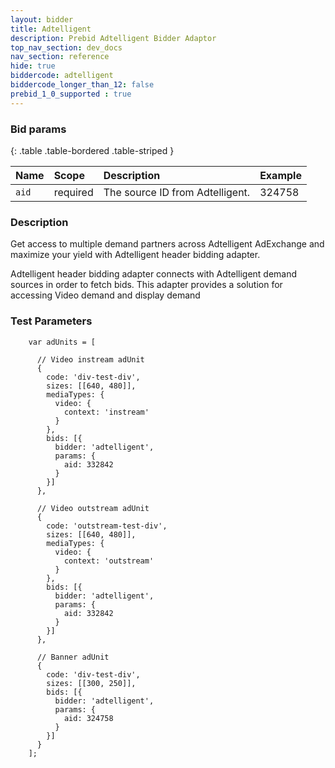 ```yaml
---
layout: bidder
title: Adtelligent
description: Prebid Adtelligent Bidder Adaptor
top_nav_section: dev_docs
nav_section: reference
hide: true
biddercode: adtelligent
biddercode_longer_than_12: false
prebid_1_0_supported : true
---
```


### Bid params

{: .table .table-bordered .table-striped }


| Name | Scope    | Description                   | Example  |
| :--- | :----    | :----------                   | :------  |
| `aid`| required | The source ID from Adtelligent.| 324758   | 


### Description
Get access to multiple demand partners across Adtelligent AdExchange and maximize your yield with Adtelligent header bidding adapter.

Adtelligent header bidding adapter connects with Adtelligent demand sources in order to fetch bids.
This adapter provides a solution for accessing Video demand and display demand

### Test Parameters
```
    var adUnits = [

      // Video instream adUnit
      {
        code: 'div-test-div',
        sizes: [[640, 480]],
        mediaTypes: {
          video: {
            context: 'instream'
          }
        },
        bids: [{
          bidder: 'adtelligent',
          params: {
            aid: 332842
          }
        }]
      },

      // Video outstream adUnit
      {
        code: 'outstream-test-div',
        sizes: [[640, 480]],
        mediaTypes: {
          video: {
            context: 'outstream'
          }
        },
        bids: [{
          bidder: 'adtelligent',
          params: {
            aid: 332842
          }
        }]
      },

      // Banner adUnit
      {
        code: 'div-test-div',
        sizes: [[300, 250]],
        bids: [{
          bidder: 'adtelligent',
          params: {
            aid: 324758
          }
        }]
      }
    ];
```
